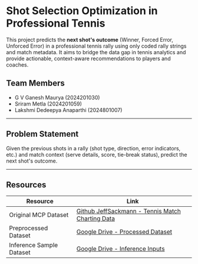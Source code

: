 # Shot Selection Optimization in Professional Tennis

This project predicts the **next shot's outcome** (Winner, Forced Error, Unforced Error) in a professional tennis rally using only coded rally strings and match metadata. It aims to bridge the data gap in tennis analytics and provide actionable, context-aware recommendations to players and coaches.

## Team Members
- G V Ganesh Maurya (2024201030)
- Sriram Metla (2024201059)
- Lakshmi Dedeepya Anaparthi (2024801007)

---

## Problem Statement

Given the previous shots in a rally (shot type, direction, error indicators, etc.) and match context (serve details, score, tie-break status), predict the next shot's outcome.

---

## Resources

| Resource | Link |
|---------|------|
| Original MCP Dataset | [Github JeffSackmann - Tennis Match Charting Data](https://github.com/JeffSackmann/tennis_MatchChartingProject/tree/master) |
| Preprocessed Dataset | [Google Drive - Processed Dataset](https://drive.google.com/file/d/16IH03soaKK15gvOO4t84ohCP-n2abCYV/view?usp=sharing) |
| Inference Sample Dataset | [Google Drive - Inference Inputs](https://drive.google.com/file/d/1EB6Kaj3_6Tr9aeONPNC4zjSQFAfsssej/view?usp=sharing) |
